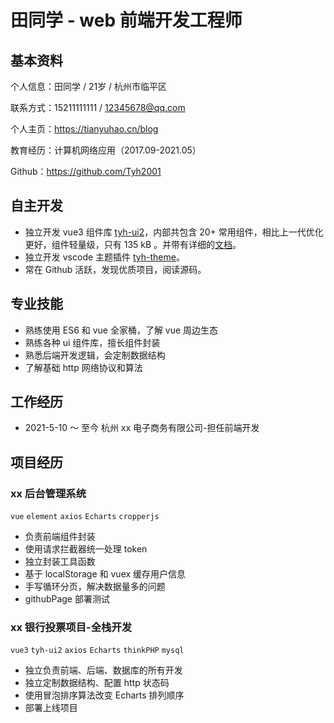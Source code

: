 # 田同学 - web 前端开发工程师

## 基本资料

个人信息：田同学 / 21岁 / 杭州市临平区

联系方式：15211111111 / 12345678@qq.com

个人主页：https://tianyuhao.cn/blog

教育经历：计算机网络应用（2017.09-2021.05）

Github：https://github.com/Tyh2001

## 自主开发

- 独立开发 vue3 组件库 [tyh-ui2](https://github.com/Tyh2001/tyh-ui2)，内部共包含 20+ 常用组件，相比上一代优化更好，组件轻量级，只有 135 kB 。并带有详细的[文档](https://tianyuhao.cn/tyhui/v3)。
- 独立开发 vscode 主题插件 [tyh-theme](https://github.com/Tyh2001/tyh-theme-vscode)。
- 常在 Github 活跃，发现优质项目，阅读源码。

## 专业技能

- 熟练使用 ES6 和 vue 全家桶，了解 vue 周边生态
- 熟练各种 ui 组件库，擅长组件封装
- 熟悉后端开发逻辑，会定制数据结构
- 了解基础 http 网络协议和算法

## 工作经历

- 2021-5-10 ～ 至今 杭州 xx 电子商务有限公司-担任前端开发

## 项目经历

### xx 后台管理系统

`vue` `element` `axios` `Echarts` `cropperjs`

- 负责前端组件封装
- 使用请求拦截器统一处理 token
- 独立封装工具函数
- 基于 localStorage 和 vuex 缓存用户信息
- 手写循环分页，解决数据量多的问题
- githubPage 部署测试

### xx 银行投票项目-全栈开发

`vue3` `tyh-ui2` `axios` `Echarts` `thinkPHP` `mysql`

- 独立负责前端、后端、数据库的所有开发
- 独立定制数据结构、配置 http 状态码
- 使用冒泡排序算法改变 Echarts 排列顺序
- 部署上线项目

